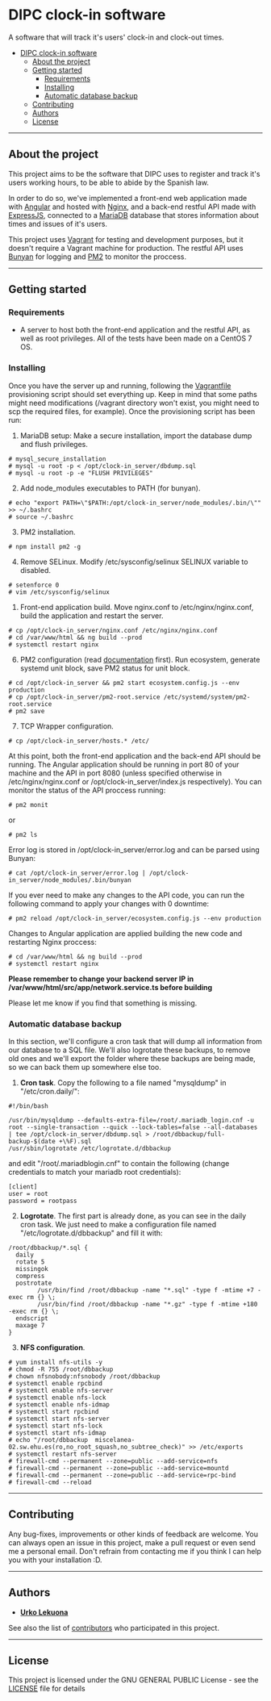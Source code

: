# DIPC clock-in software
A software that will track it's users' clock-in and clock-out times. 
- [DIPC clock-in software](#dipc-clock-in-software)
  - [About the project](#about-the-project)
  - [Getting started](#getting-started)
    - [Requirements](#requirements)
    - [Installing](#installing)
    - [Automatic database backup](#automatic-database-backup)
  - [Contributing](#contributing)
  - [Authors](#authors)
  - [License](#license)

---

## About the project
This project aims to be the software that DIPC uses to register and track it's users working hours, to be able to abide by the Spanish law.

In order to do so, we've implemented a front-end web application made with [Angular](https://angular.io/) and hosted with [Nginx](https://www.nginx.com/), and a back-end restful API made with [ExpressJS](https://expressjs.com/), connected to a [MariaDB](https://mariadb.org/) database that stores information about times and issues of it's users.

This project uses [Vagrant](https://www.vagrantup.com/) for testing and development purposes, but it doesn't require a Vagrant machine for production. The restful API uses [Bunyan](https://github.com/trentm/node-bunyan) for logging and [PM2](https://pm2.keymetrics.io/) to monitor the proccess.

---

## Getting started

### Requirements
* A server to host both the front-end application and the restful API, as well as root privileges. All of the tests have been made on a CentOS 7 OS.

### Installing
Once you have the server up and running, following the [Vagrantfile](./Vagrantfile) provisioning script should set everything up. Keep in mind that some paths might need modifications (/vagrant directory won't exist, you might need to scp the required files, for example). Once the provisioning script has been run:

1. MariaDB setup: Make a secure installation, import the database dump and flush privileges.
```
# mysql_secure_installation
# mysql -u root -p < /opt/clock-in_server/dbdump.sql
# mysql -u root -p -e "FLUSH PRIVILEGES"
```
2. Add node_modules executables to PATH (for bunyan).
```
# echo "export PATH=\"$PATH:/opt/clock-in_server/node_modules/.bin/\"" >> ~/.bashrc
# source ~/.bashrc
```
3. PM2 installation.
```
# npm install pm2 -g
```
4. Remove SELinux. Modify /etc/sysconfig/selinux SELINUX variable to disabled.
```
# setenforce 0
# vim /etc/sysconfig/selinux
```
1. Front-end application build. Move nginx.conf to /etc/nginx/nginx.conf, build the application and restart the server.
```
# cp /opt/clock-in_server/nginx.conf /etc/nginx/nginx.conf
# cd /var/www/html && ng build --prod
# systemctl restart nginx
```
6. PM2 configuration (read [documentation](https://pm2.keymetrics.io/docs/usage/quick-start/) first). Run ecosystem, generate systemd unit block, save PM2 status for unit block.
```
# cd /opt/clock-in_server && pm2 start ecosystem.config.js --env production
# cp /opt/clock-in_server/pm2-root.service /etc/systemd/system/pm2-root.service
# pm2 save
```
7. TCP Wrapper configuration.
```
# cp /opt/clock-in_server/hosts.* /etc/
```

At this point, both the front-end application and the back-end API should be running. The Angular application should be running in port 80 of your machine and the API in port 8080 (unless specified otherwise in /etc/nginx/nginx.conf or /opt/clock-in_server/index.js respectively). You can monitor the status of the API proccess running:

```
# pm2 monit
```
or 
```
# pm2 ls 
```

Error log is stored in /opt/clock-in_server/error.log and can be parsed using Bunyan:

```
# cat /opt/clock-in_server/error.log | /opt/clock-in_server/node_modules/.bin/bunyan
```

If you ever need to make any changes to the API code, you can run the following command to apply your changes with 0 downtime:
```
# pm2 reload /opt/clock-in_server/ecosystem.config.js --env production
```

Changes to Angular application are applied building the new code and restarting Nginx proccess:
```
# cd /var/www/html && ng build --prod
# systemctl restart nginx
```
**Please remember to change your backend server IP in /var/www/html/src/app/network.service.ts before building**

Please let me know if you find that something is missing.

### Automatic database backup

In this section, we'll configure a cron task that will dump all information from our database to a SQL file. We'll also logrotate these backups, to remove old ones and we'll export the folder where these backups are being made, so we can back them up somewhere else too.

1. **Cron task**. Copy the following to a file named "mysqldump" in "/etc/cron.daily/":
```
#!/bin/bash

/usr/bin/mysqldump --defaults-extra-file=/root/.mariadb_login.cnf -u root --single-transaction --quick --lock-tables=false --all-databases | tee /opt/clock-in_server/dbdump.sql > /root/dbbackup/full-backup-$(date +\%F).sql
/usr/sbin/logrotate /etc/logrotate.d/dbbackup

```

and edit "/root/.mariadblogin.cnf" to contain the following (change credentials to match your mariadb root credentials):
```
[client]
user = root
password = rootpass
```
2. **Logrotate**. The first part is already done, as you can see in the daily cron task. We just need to make a configuration file named "/etc/logrotate.d/dbbackup" and fill it with:
```
/root/dbbackup/*.sql {
  daily
  rotate 5
  missingok
  compress
  postrotate
        /usr/bin/find /root/dbbackup -name "*.sql" -type f -mtime +7 -exec rm {} \;
        /usr/bin/find /root/dbbackup -name "*.gz" -type f -mtime +180 -exec rm {} \;
  endscript
  maxage 7
}
```
3. **NFS configuration**.
```
# yum install nfs-utils -y
# chmod -R 755 /root/dbbackup
# chown nfsnobody:nfsnobody /root/dbbackup
# systemctl enable rpcbind
# systemctl enable nfs-server
# systemctl enable nfs-lock
# systemctl enable nfs-idmap
# systemctl start rpcbind
# systemctl start nfs-server
# systemctl start nfs-lock
# systemctl start nfs-idmap
# echo "/root/dbbackup  miscelanea-02.sw.ehu.es(ro,no_root_squash,no_subtree_check)" >> /etc/exports
# systemctl restart nfs-server
# firewall-cmd --permanent --zone=public --add-service=nfs
# firewall-cmd --permanent --zone=public --add-service=mountd
# firewall-cmd --permanent --zone=public --add-service=rpc-bind
# firewall-cmd --reload
```


---

## Contributing

Any bug-fixes, improvements or other kinds of feedback are welcome. You can always open an issue in this project, make a pull request or even send me a personal email. Don't refrain from contacting me if you think I can help you with your installation :D.

---

## Authors

* **[Urko Lekuona](https://github.com/UrkoLekuona)**

See also the list of [contributors](https://github.com/UrkoLekuona/clock-in-software/graphs/contributors) who participated in this project.

---

## License

This project is licensed under the GNU GENERAL PUBLIC License - see the [LICENSE](LICENSE) file for details
